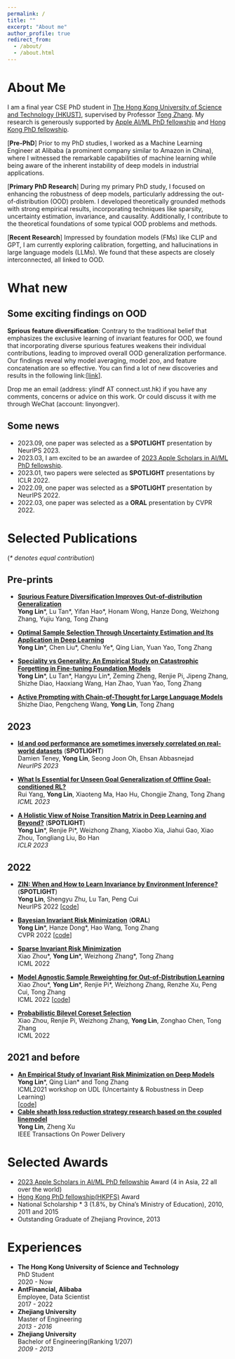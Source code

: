 ```yaml
---
permalink: /
title: ""
excerpt: "About me"
author_profile: true
redirect_from: 
  - /about/
  - /about.html
---
```


# About Me

I am a final year CSE PhD student in [The Hong Kong University of Science and Technology (HKUST)](https://hkust.edu.hk), supervised by Professor [Tong Zhang](http://tongzhang-ml.org/). My research is generously supported by [Apple AI/ML PhD fellowship](https://machinelearning.apple.com/updates/apple-scholars-aiml-2023) and [Hong Kong PhD fellowship](https://cerg1.ugc.edu.hk/hkpfs/index.html).

\[**Pre-PhD**\] Prior to my PhD studies, I worked as a Machine Learning Engineer at Alibaba (a prominent company similar to Amazon in China), where I witnessed the remarkable capabilities of machine learning while being aware of the inherent instability of deep models in industrial applications.

\[**Primary PhD Research**\] During my primary PhD study, I focused on enhancing the robustness of deep models, particularly addressing the out-of-distribution (OOD) problem. I developed theoretically grounded methods with strong empirical results, incorporating techniques like sparsity, uncertainty estimation, invariance, and causality. Additionally, I contribute to the theoretical foundations of some typical OOD problems and methods.

\[**Recent Research**\] Impressed by foundation models (FMs) like CLIP and GPT, I am currently exploring calibration, forgetting, and hallucinations in large language models (LLMs).  We found that these aspects are closely interconnected, all linked to OOD.



# What new 

## Some exciting findings on OOD
**Sprious feature diversification**: Contrary to the traditional belief that emphasizes the exclusive learning of invariant features for OOD, we found that incorporating diverse spurious features weakens their individual contributions, leading to improved overall OOD generalization performance.  Our findings reveal why model averaging,  model zoo, and feature concatenation are so effective. You can find a lot of new discoveries and results in the following link:[[link](https://arxiv.org/pdf/2309.17230.pdf)]. 

Drop me an email (address: ylindf AT connect.ust.hk) if you have any comments, concerns or advice on this work. Or could discuss it with me through WeChat (account: linyongver).

## Some news
* 2023.09, one paper was selected as a **SPOTLIGHT** presentation by NeurIPS 2023.
* 2023.03, I am excited to be an awardee of [2023 Apple Scholars in AI/ML PhD fellowship](https://machinelearning.apple.com/updates/apple-scholars-aiml-2023).
* 2023.01, two papers were selected as **SPOTLIGHT** presentations by  ICLR 2022.
* 2022.09, one paper was selected as a **SPOTLIGHT** presentation by  NeurIPS 2022.
* 2022.03, one paper was selected as a **ORAL** presentation  by CVPR 2022. 

# Selected Publications
(*\* denotes equal contribution*)

## Pre-prints
- [**Spurious Feature Diversification Improves Out-of-distribution Generalization**](https://arxiv.org/pdf/2309.17230.pdf)
 <br /> **Yong Lin**\*, Lu Tan\*, Yifan Hao\*, Honam Wong, Hanze Dong, Weizhong Zhang, Yujiu Yang, Tong Zhang

- [**Optimal Sample Selection Through Uncertainty Estimation and Its Application in Deep Learning**](https://arxiv.org/abs/2309.02476)
 <br /> **Yong Lin**\*, Chen Liu\*, Chenlu Ye\*, Qing Lian, Yuan Yao, Tong Zhang

- [**Speciality vs Generality: An Empirical Study on Catastrophic Forgetting in Fine-tuning Foundation Models**](https://arxiv.org/pdf/2309.06256.pdf)
<br /> **Yong Lin**\*, Lu Tan\*, Hangyu Lin\*, Zeming Zheng, Renjie Pi, Jipeng Zhang, Shizhe Diao, Haoxiang Wang, Han Zhao, Yuan Yao, Tong Zhang

- [**Active Prompting with Chain-of-Thought for Large Language Models**](https://arxiv.org/abs/2302.12246)
 <br /> Shizhe Diao, Pengcheng Wang, **Yong Lin**, Tong Zhang

## 2023

- [**Id and ood performance are sometimes inversely correlated on real-world datasets**](https://arxiv.org/pdf/2209.00613) (**SPOTLIGHT**)
  <br /> Damien Teney, **Yong Lin**, Seong Joon Oh, Ehsan Abbasnejad
  <br /> *NeurIPS 2023*

- [**What Is Essential for Unseen Goal Generalization of Offline Goal-conditioned RL?**](https://arxiv.org/abs/2305.18882) 
  <br />  Rui Yang, **Yong Lin**, Xiaoteng Ma, Hao Hu, Chongjie Zhang, Tong Zhang
  <br /> *ICML 2023*

  
- [**A Holistic View of Noise Transition Matrix in Deep Learning and Beyond?**](https://openreview.net/forum?id=aFzaXRImWE) (**SPOTLIGHT**)
  <br /> **Yong Lin**\*, Renjie Pi\*, Weizhong Zhang, Xiaobo Xia, Jiahui Gao, Xiao Zhou, Tongliang Liu, Bo Han
  <br /> *ICLR 2023*
  


## 2022
- [**ZIN: When and How to Learn Invariance by Environment Inference?**](https://openreview.net/forum?id=pUPFRSxfACD) (**SPOTLIGHT**)
  <br /> **Yong Lin**, Shengyu Zhu, Lu Tan, Peng Cui
  <br /> NeurIPS 2022 [[code](https://github.com/linyongver/ZIN_official)]
  
- [**Bayesian Invariant Risk Minimization**](https://proceedings.mlr.press/v162/zhou22d/zhou22d.pdf) (**ORAL**)
  <br /> **Yong Lin**\*, Hanze Dong\*, Hao Wang, Tong Zhang
  <br /> CVPR 2022 [[code](https://github.com/linyongver/Bayesian-Invariant-Risk-Minmization)]
  
- [**Sparse Invariant Risk Minimization**](https://proceedings.mlr.press/v162/zhou22e/zhou22e.pdf)
  <br /> Xiao Zhou\*, **Yong Lin**\*, Weizhong Zhang\*, Tong Zhang
  <br /> ICML 2022 
- [**Model Agnostic Sample Reweighting for Out-of-Distribution Learning**](https://proceedings.mlr.press/v162/zhou22d/zhou22d.pdf)
  <br /> Xiao Zhou\*, **Yong Lin**\*, Renjie Pi\*, Weizhong Zhang, Renzhe Xu, Peng Cui, Tong Zhang
  <br /> ICML 2022 [[code](https://github.com/x-zho14/MAPLE)]
  
- [**Probabilistic Bilevel Coreset Selection**](https://proceedings.mlr.press/v162/zhou22h/zhou22h.pdf)
  <br /> Xiao Zhou, Renjie Pi, Weizhong Zhang, **Yong Lin**, Zonghao Chen, Tong Zhang
  <br /> ICML 2022



##  2021 and before

- [**An Empirical Study of Invariant Risk Minimization on Deep Models**](http://www.gatsby.ucl.ac.uk/~balaji/udl2021/accepted-papers/UDL2021-paper-044.pdf)
  <br /> **Yong Lin**\*, Qing Lian\* and Tong Zhang
  <br /> ICML2021 workshop on UDL (Uncertainty & Robustness in Deep Learning)
  <br /> [[code](https://github.com/IRMBed/IRMBed)]
- [**Cable sheath loss reduction strategy research based on the coupled linemodel**](https://ieeexplore.ieee.org/stamp/stamp.jsp?arnumber=7063235)
  <br /> **Yong Lin**, Zheng Xu
  <br /> IEEE Transactions On Power Delivery



# Selected Awards
- [2023 Apple Scholars in AI/ML PhD fellowship](https://machinelearning.apple.com/updates/apple-scholars-aiml-2023) Award (4 in Asia, 22 all over the world)
- [Hong Kong PhD fellowship(HKPFS)](https://cerg1.ugc.edu.hk/hkpfs/index.html) Award
- National Scholarship  * 3 (1.8%, by China’s Ministry of Education), 2010, 2011 and 2015
- Outstanding Graduate of Zhejiang Province, 2013

# Experiences
- **The Hong Kong University of Science and Technology**
  <br />PhD Student
  <br />2020 - Now
- **AntFinancial, Alibaba**
  <br />Employee, Data Scientist
  <br />2017 - 2022
- **Zhejiang University**
  <br />Master of Engineering
  <br />*2013 - 2016*
- **Zhejiang University**
  <br />Bachelor of Engineering(Ranking 1/207)
  <br />*2009 - 2013*
